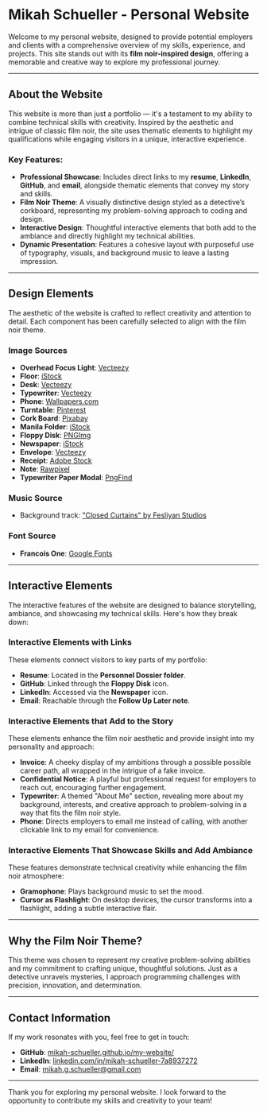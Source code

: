# Mikah Schueller - Personal Website

Welcome to my personal website, designed to provide potential employers and clients with a comprehensive overview of my skills, experience, and projects. This site stands out with its **film noir-inspired design**, offering a memorable and creative way to explore my professional journey.

---

## About the Website

This website is more than just a portfolio — it's a testament to my ability to combine technical skills with creativity. Inspired by the aesthetic and intrigue of classic film noir, the site uses thematic elements to highlight my qualifications while engaging visitors in a unique, interactive experience.

### Key Features:
- **Professional Showcase**: Includes direct links to my **resume**, **LinkedIn**, **GitHub**, and **email**, alongside thematic elements that convey my story and skills.
- **Film Noir Theme**: A visually distinctive design styled as a detective’s corkboard, representing my problem-solving approach to coding and design.
- **Interactive Design**: Thoughtful interactive elements that both add to the ambiance and directly highlight my technical abilities.
- **Dynamic Presentation**: Features a cohesive layout with purposeful use of typography, visuals, and background music to leave a lasting impression.

---

## Design Elements

The aesthetic of the website is crafted to reflect creativity and attention to detail. Each component has been carefully selected to align with the film noir theme.

### **Image Sources**
- **Overhead Focus Light**: [Vecteezy](https://www.vecteezy.com)
- **Floor**: [iStock](https://www.istockphoto.com)
- **Desk**: [Vecteezy](https://www.vecteezy.com)
- **Typewriter**: [Vecteezy](https://www.vecteezy.com)
- **Phone**: [Wallpapers.com](https://www.wallpapers.com)
- **Turntable**: [Pinterest](https://www.pinterest.com)
- **Cork Board**: [Pixabay](https://pixabay.com)
- **Manila Folder**: [iStock](https://www.istockphoto.com)
- **Floppy Disk**: [PNGImg](https://pngimg.com)
- **Newspaper**: [iStock](https://www.istockphoto.com)
- **Envelope**: [Vecteezy](https://www.vecteezy.com)
- **Receipt**: [Adobe Stock](https://stock.adobe.com)
- **Note**: [Rawpixel](https://www.rawpixel.com)
- **Typewriter Paper Modal**: [PngFind](https://www.pngfind.com)

### **Music Source**
- Background track: ["Closed Curtains" by Fesliyan Studios](https://www.fesliyanstudios.com/royalty-free-music/download/closed-curtains/2209)

### **Font Source**
- **Francois One**: [Google Fonts](https://fonts.google.com)

---

## Interactive Elements

The interactive features of the website are designed to balance storytelling, ambiance, and showcasing my technical skills. Here's how they break down:

### **Interactive Elements with Links**
These elements connect visitors to key parts of my portfolio:
- **Resume**: Located in the **Personnel Dossier folder**.
- **GitHub**: Linked through the **Floppy Disk** icon.
- **LinkedIn**: Accessed via the **Newspaper** icon.
- **Email**: Reachable through the **Follow Up Later note**.

### **Interactive Elements that Add to the Story**
These elements enhance the film noir aesthetic and provide insight into my personality and approach:
- **Invoice**: A cheeky display of my ambitions through a possible possible career path, all wrapped in the intrigue of a fake invoice.
- **Confidential Notice**: A playful but professional request for employers to reach out, encouraging further engagement.
- **Typewriter**: A themed "About Me" section, revealing more about my background, interests, and creative approach to problem-solving in a way that fits the film noir style.
- **Phone**: Directs employers to email me instead of calling, with another clickable link to my email for convenience.

### **Interactive Elements That Showcase Skills and Add Ambiance**
These features demonstrate technical creativity while enhancing the film noir atmosphere:
- **Gramophone**: Plays background music to set the mood.
- **Cursor as Flashlight**: On desktop devices, the cursor transforms into a flashlight, adding a subtle interactive flair.

---

## Why the Film Noir Theme?

This theme was chosen to represent my creative problem-solving abilities and my commitment to crafting unique, thoughtful solutions. Just as a detective unravels mysteries, I approach programming challenges with precision, innovation, and determination.

---

## Contact Information

If my work resonates with you, feel free to get in touch:
- **GitHub**: [mikah-schueller.github.io/my-website/](https://mikah-schueller.github.io/my-website/)
- **LinkedIn**: [linkedin.com/in/mikah-schueller-7a8937272](https://www.linkedin.com/in/mikah-schueller-7a8937272)
- **Email**: mikah.g.schueller@gmail.com

---

Thank you for exploring my personal website. I look forward to the opportunity to contribute my skills and creativity to your team!
